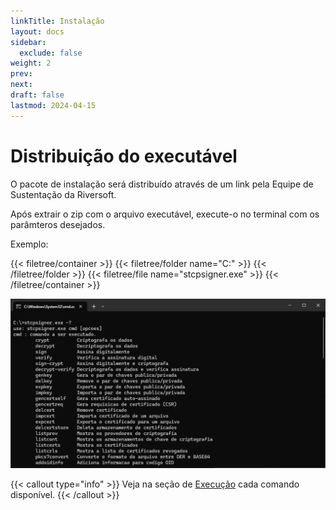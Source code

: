 ```yaml
---
linkTitle: Instalação
layout: docs
sidebar:
  exclude: false
weight: 2
prev:
next:
draft: false
lastmod: 2024-04-15
---
```

# Distribuição do executável

O pacote de instalação será distribuído através de um link pela Equipe de Sustentação da Riversoft.

Após extrair o zip com o arquivo executável, execute-o no terminal com os parâmteros desejados.

Exemplo:

{{< filetree/container >}}
  {{< filetree/folder name="C:" >}}
  {{< /filetree/folder >}}
  {{< filetree/file name="stcpsigner.exe" >}}
{{< /filetree/container >}}

![](img/sign-07.png)

{{< callout type="info" >}}
  Veja na seção de [Execução](/stcpsigner/exec/) cada comando disponível.
{{< /callout >}}





